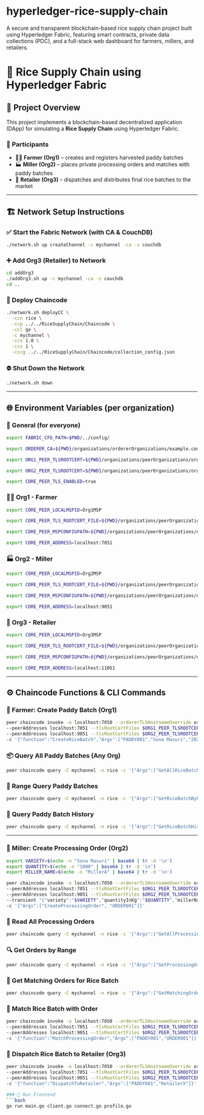 # hyperledger-rice-supply-chain
A secure and transparent blockchain-based rice supply chain project built using Hyperledger Fabric, featuring smart contracts, private data collections (PDC), and a full-stack web dashboard for farmers, millers, and retailers.



# 📝 Rice Supply Chain using Hyperledger Fabric

## 📌 Project Overview
This project implements a blockchain-based decentralized application (DApp) for simulating a **Rice Supply Chain** using Hyperledger Fabric.

### 👥 Participants
- 👨‍🌾 **Farmer (Org1)** – creates and registers harvested paddy batches
- 🏭 **Miller (Org2)** – places private processing orders and matches with paddy batches
- 🛒 **Retailer (Org3)** – dispatches and distributes final rice batches to the market

---

## 🏗️ Network Setup Instructions

### ✅ Start the Fabric Network (with CA & CouchDB)
```bash
./network.sh up createChannel -c mychannel -ca -s couchdb
```

### ➕ Add Org3 (Retailer) to Network
```bash
cd addOrg3
./addOrg3.sh up -c mychannel -ca -s couchdb
cd ..
```

### 🚀 Deploy Chaincode
```bash
./network.sh deployCC \
  -ccn rice \
  -ccp ../../RiceSupplyChain/Chaincode \
  -ccl go \
  -c mychannel \
  -ccv 1.0 \
  -ccs 1 \
  -cccg ../../RiceSupplyChain/Chaincode/collection_config.json
```

### ⛔ Shut Down the Network
```bash
./network.sh down
```

---

## 🌐 Environment Variables (per organization)

### 📍 General (for everyone)
```bash
export FABRIC_CFG_PATH=$PWD/../config/

export ORDERER_CA=${PWD}/organizations/ordererOrganizations/example.com/orderers/orderer.example.com/msp/tlscacerts/tlsca.example.com-cert.pem

export ORG1_PEER_TLSROOTCERT=${PWD}/organizations/peerOrganizations/org1.example.com/peers/peer0.org1.example.com/tls/ca.crt

export ORG2_PEER_TLSROOTCERT=${PWD}/organizations/peerOrganizations/org2.example.com/peers/peer0.org2.example.com/tls/ca.crt

export CORE_PEER_TLS_ENABLED=true
```

### 👨‍🌾 Org1 - Farmer
```bash
export CORE_PEER_LOCALMSPID=Org1MSP

export CORE_PEER_TLS_ROOTCERT_FILE=${PWD}/organizations/peerOrganizations/org1.example.com/peers/peer0.org1.example.com/tls/ca.crt

export CORE_PEER_MSPCONFIGPATH=${PWD}/organizations/peerOrganizations/org1.example.com/users/Admin@org1.example.com/msp

export CORE_PEER_ADDRESS=localhost:7051
```

### 🏭 Org2 - Miller
```bash
export CORE_PEER_LOCALMSPID=Org2MSP

export CORE_PEER_TLS_ROOTCERT_FILE=${PWD}/organizations/peerOrganizations/org2.example.com/peers/peer0.org2.example.com/tls/ca.crt

export CORE_PEER_MSPCONFIGPATH=${PWD}/organizations/peerOrganizations/org2.example.com/users/Admin@org2.example.com/msp

export CORE_PEER_ADDRESS=localhost:9051
```

### 🛒 Org3 - Retailer
```bash
export CORE_PEER_LOCALMSPID=Org3MSP

export CORE_PEER_TLS_ROOTCERT_FILE=${PWD}/organizations/peerOrganizations/org3.example.com/peers/peer0.org3.example.com/tls/ca.crt

export CORE_PEER_MSPCONFIGPATH=${PWD}/organizations/peerOrganizations/org3.example.com/users/Admin@org3.example.com/msp

export CORE_PEER_ADDRESS=localhost:11051
```

---

## ⚙️ Chaincode Functions & CLI Commands

### 🧱 Farmer: Create Paddy Batch (Org1)
```bash
peer chaincode invoke -o localhost:7050 --ordererTLSHostnameOverride orderer.example.com --tls --cafile $ORDERER_CA -C mychannel -n rice \
--peerAddresses localhost:7051 --tlsRootCertFiles $ORG1_PEER_TLSROOTCERT \
--peerAddresses localhost:9051 --tlsRootCertFiles $ORG2_PEER_TLSROOTCERT \
-c '{"function":"CreateRiceBatch","Args":["PADDY001","Sona Masuri","2025-07-07","1000","FarmerA"]}'
```

### 📦 Query All Paddy Batches (Any Org)
```bash
peer chaincode query -C mychannel -n rice -c '{"Args":["GetAllRiceBatches"]}'
```

### 🔎 Range Query Paddy Batches
```bash
peer chaincode query -C mychannel -n rice -c '{"Args":["GetRiceBatchByRange", "PADDY001", "PADDY003"]}'
```

### 📜 Query Paddy Batch History
```bash
peer chaincode query -C mychannel -n rice -c '{"Args":["GetRiceBatchHistory", "PADDY001"]}'
```

---

### 🧾 Miller: Create Processing Order (Org2)
```bash
export VARIETY=$(echo -n "Sona Masuri" | base64 | tr -d '\n')
export QUANTITY=$(echo -n "1000" | base64 | tr -d '\n')
export MILLER_NAME=$(echo -n "MillerA" | base64 | tr -d '\n')

peer chaincode invoke -o localhost:7050 --ordererTLSHostnameOverride orderer.example.com --tls --cafile $ORDERER_CA -C mychannel -n rice \
--peerAddresses localhost:7051 --tlsRootCertFiles $ORG1_PEER_TLSROOTCERT \
--peerAddresses localhost:9051 --tlsRootCertFiles $ORG2_PEER_TLSROOTCERT \
--transient "{"variety":"$VARIETY","quantityInKg":"$QUANTITY","millerName":"$MILLER_NAME"}" \
-c '{"Args":["CreateProcessingOrder", "ORDER001"]}'
```

### 📖 Read All Processing Orders
```bash
peer chaincode query -C mychannel -n rice -c '{"Args":["GetAllProcessingOrders"]}'
```

### 🔍 Get Orders by Range
```bash
peer chaincode query -C mychannel -n rice -c '{"Args":["GetProcessingOrdersByRange", "ORDER001", "ORDER003"]}'
```

### 🔁 Get Matching Orders for Rice Batch
```bash
peer chaincode query -C mychannel -n rice -c '{"Args":["GetMatchingOrders", "PADDY001"]}'
```

### 🔗 Match Rice Batch with Order
```bash
peer chaincode invoke -o localhost:7050 --ordererTLSHostnameOverride orderer.example.com --tls --cafile $ORDERER_CA -C mychannel -n rice \
--peerAddresses localhost:7051 --tlsRootCertFiles $ORG1_PEER_TLSROOTCERT \
--peerAddresses localhost:9051 --tlsRootCertFiles $ORG2_PEER_TLSROOTCERT \
-c '{"function":"MatchProcessingOrder","Args":["PADDY001","ORDER001"]}'
```

### 🚚 Dispatch Rice Batch to Retailer (Org3)
```bash
peer chaincode invoke -o localhost:7050 --ordererTLSHostnameOverride orderer.example.com --tls --cafile $ORDERER_CA -C mychannel -n rice \
--peerAddresses localhost:7051 --tlsRootCertFiles $ORG1_PEER_TLSROOTCERT \
--peerAddresses localhost:9051 --tlsRootCertFiles $ORG2_PEER_TLSROOTCERT \
-c '{"function":"DispatchToRetailer","Args":["PADDY001","RetailerX"]}'

### 🚚 Run Frontend
```bash
go run main.go client.go connect.go profile.go


